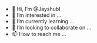 - 👋 Hi, I’m @JayshubI
- 👀 I’m interested in ...
- 🌱 I’m currently learning ...
- 💞️ I’m looking to collaborate on ...
- 📫 How to reach me ...

<!---
JayshubI/JayshubI is a ✨ special ✨ repository because its `README.md` (this file) appears on your GitHub profile.
You can click the Preview link to take a look at your changes.
--->
